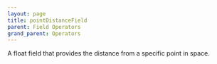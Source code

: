 ```yaml
---
layout: page
title: pointDistanceField
parent: Field Operators
grand_parent: Operators
---
```


A float field that provides the distance from a specific point in space.
